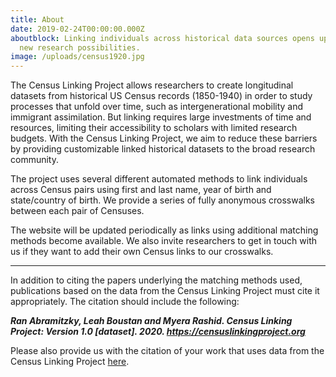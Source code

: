 ```yaml
---
title: About
date: 2019-02-24T00:00:00.000Z
aboutblock: Linking individuals across historical data sources opens up exciting
  new research possibilities.
image: /uploads/census1920.jpg
---
```

The Census Linking Project allows researchers to create longitudinal datasets from historical US Census records (1850-1940) in order to study processes that unfold over time, such as intergenerational mobility and immigrant assimilation. But linking requires large investments of time and resources, limiting their accessibility to scholars with limited research budgets. With the Census Linking Project, we aim to reduce these barriers by providing customizable linked historical datasets to the broad research community.

The project uses several different automated methods to link individuals across Census pairs using first and last name, year of birth and state/country of birth. We provide a series of fully anonymous crosswalks between each pair of Censuses.

The website will be updated periodically as links using additional matching methods become available. We also invite researchers to get in touch with us if they want to add their own Census links to our crosswalks.

<hr>

In addition to citing the papers underlying the matching methods used, publications based on the data from the Census Linking Project must cite it appropriately. The citation should include the following:

***<b>Ran Abramitzky, Leah Boustan and Myera Rashid. Census Linking Project: Version 1.0 \[dataset]. 2020. https://censuslinkingproject.org</b>***

Please also provide us with the citation of your work that uses data from the Census Linking Project [here](https://forms.gle/JxzztJqGNyBbxA7y6).